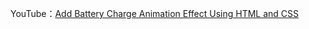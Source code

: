 YouTube：[Add Battery Charge Animation Effect Using HTML and CSS](https://www.youtube.com/watch?v=I_0SfAlkz8U&ab_channel=wpshopmart)
